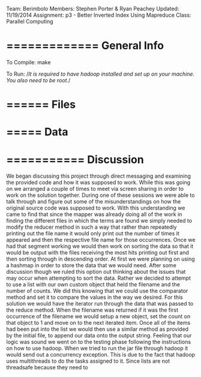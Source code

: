 Team:       Berimbolo
Members:    Stephen Porter & Ryan Peachey
Updated:    11/19/2014
Assignment: p3 - Better Inverted Index Using Mapreduce
Class:      Parallel Computing

=============
General Info
=============
To Compile: make

To Run:
/*It is required to have hadoop installed and set up on your machine. You also need to be root.*/


======
Files
======


=====
Data
=====

===========
Discussion
===========
We began discussing this project through direct messaging and examining the provided code and how it was supposed to work.
While this was going on we arranged a couple of times to meet via screen sharing in order to work on the solution together.
During one of these sessions we were able to talk through and figure out some of the misunderstandings on how the original
source code was supposed to work. 
With this understanding we came to find that since the mapper was already doing all of the work in finding the different files 
in which the terms are found we simply needed to modify the reducer method in such a way that rather than repeatedly
printing out the file name it would only print out the number of times it appeared and then the respective file name for those
occurrences. Once we had that segment working we would then work on sorting the data so that it would be output with the files 
receiving the most hits printing out first and then sorting through in descending order.
At first we were planning on using a hashmap in order to store the data that we would need. After some discussion though we ruled
this option out thinking about the issues that may occur when attempting to sort the data. Rather we decided to attempt to use
a list with our own custom object that held the filename and the number of counts. We did this knowing that we could use the 
comparator method and set it to compare the values in the way we desired.
For this solution we would have the iterator run through the data that was passed to the reduce method. When the filename was returned
if it was the first occurrence of the filename we would setup a new object, set the count on that object to 1 and move on to the next
iterated item. Once all of the items had been put into the list we would then use a similar method as provided by the initial file, 
to append our data onto the output string.
Feeling that our logic was sound we went on to the testing phase following the instructions on how to use hadoop.
When we tried to run the jar file through hadoop it would send out a concurrency exception. This is due to the fact that
hadoop uses multithreads to do the tasks assigned to it. Since lists are not threadsafe because they need to 